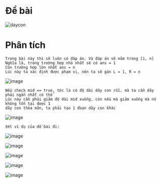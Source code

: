 # Đề bài
![daycon](https://github.com/VanHoang110802/Competitive_Programming/assets/108053955/740f4036-3862-4d6c-be85-db99c7d59410)

# Phân tích
```
Trong bài này thì sẽ luôn có đáp án. Và đáp án sẽ nằm trong [1, n]
Nghĩa là, trong trường hợp nhỏ nhất sẽ có ans = 1
Còn trường hợp lớn nhất ans = n
Lúc này ta xác định được phạm vi, nên ta sẽ gán L = 1, R = n

```
![image](https://github.com/VanHoang110802/Competitive_Programming/assets/108053955/f1382fae-34da-4456-82e4-a68c0dd15f3b)

```
Nếu check mid == true, tức là có độ dài dãy con rồi, mà ta cần dãy phải ngắn nhất có thể
Lúc này cần phải giảm độ dài mid xuống, còn nếu mà giảm xuống mà nó không tồn tại được 1
dãy con thỏa mãn, ta phải tạo 1 đoạn dãy con khác
```
![image](https://github.com/VanHoang110802/Competitive_Programming/assets/108053955/a76ee5a2-ac20-4b74-9d92-9c3728ab1f11)

```
Xét ví dụ của đề bài đi:
```
![image](https://github.com/VanHoang110802/Competitive_Programming/assets/108053955/9811661b-17c8-4554-ba66-9d710832f1bf)

![image](https://github.com/VanHoang110802/Competitive_Programming/assets/108053955/cc8b2eae-3b01-40c5-ae23-ccc9ef5c85dc)

![image](https://github.com/VanHoang110802/Competitive_Programming/assets/108053955/958b1339-4342-4d14-98ab-968fb0287a92)

![image](https://github.com/VanHoang110802/Competitive_Programming/assets/108053955/ae403685-3f6d-4d22-a612-12d6da481aeb)

![image](https://github.com/VanHoang110802/Competitive_Programming/assets/108053955/4396b066-d77b-4be7-8fba-de7175eb99eb)

